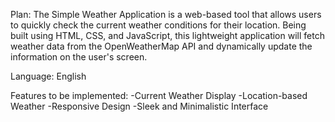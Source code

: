 Plan: The Simple Weather Application is a web-based tool that allows users to quickly check the current weather conditions for their location. 
Being built using HTML, CSS, and JavaScript, this lightweight application will fetch weather data from the OpenWeatherMap API and dynamically update the information on the user's screen.

Language: English

Features to be implemented:
-Current Weather Display
-Location-based Weather
-Responsive Design
-Sleek and Minimalistic Interface
